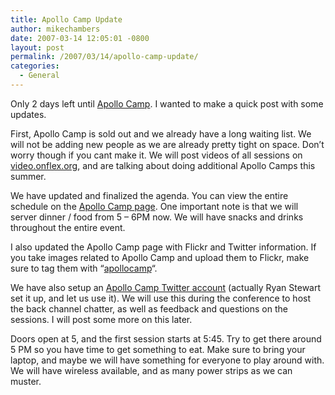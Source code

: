 ```yaml
---
title: Apollo Camp Update
author: mikechambers
date: 2007-03-14 12:05:01 -0800
layout: post
permalink: /2007/03/14/apollo-camp-update/
categories:
  - General
---
```



Only 2 days left until [Apollo Camp][1]. I wanted to make a quick post with some updates.

First, Apollo Camp is sold out and we already have a long waiting list. We will not be adding new people as we are already pretty tight on space. Don&#8217;t worry though if you cant make it. We will post videos of all sessions on [video.onflex.org][2], and are talking about doing additional Apollo Camps this summer.

We have updated and finalized the agenda. You can view the entire schedule on the [Apollo Camp page][1]. One important note is that we will server dinner / food from 5 &#8211; 6PM now. We will have snacks and drinks throughout the entire event.

I also updated the Apollo Camp page with Flickr and Twitter information. If you take images related to Apollo Camp and upload them to Flickr, make sure to tag them with &#8220;[apollocamp][3]&#8220;.

We have also setup an [Apollo Camp Twitter account][4] (actually Ryan Stewart set it up, and let us use it). We will use this during the conference to host the back channel chatter, as well as feedback and questions on the sessions. I will post some more on this later.

Doors open at 5, and the first session starts at 5:45. Try to get there around 5 PM so you have time to get something to eat. Make sure to bring your laptop, and maybe we will have something for everyone to play around with. We will have wireless available, and as many power strips as we can muster.

 [1]: http://apollocamp.eventbrite.com/
 [2]: http://video.onflex.org
 [3]: http://www.flickr.com/photos/tags/apollocamp/
 [4]: http://twitter.com/apollocamp